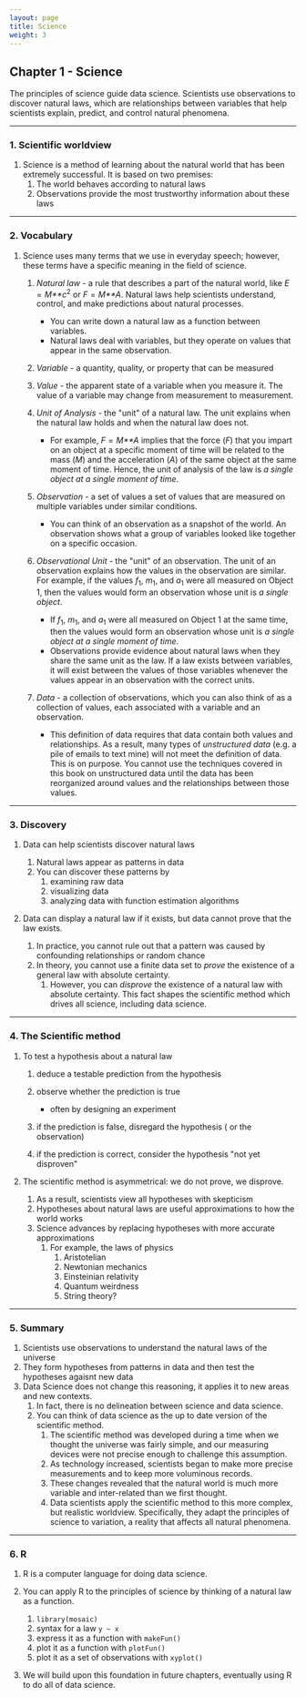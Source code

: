 ```yaml
---
layout: page
title: Science
weight: 3
---
```


Chapter 1 - Science
-------------------

The principles of science guide data science. Scientists use
observations to discover natural laws, which are relationships between
variables that help scientists explain, predict, and control natural
phenomena.

------------------------------------------------------------------------

### 1. Scientific worldview

1.  Science is a method of learning about the natural world that has
    been extremely successful. It is based on two premises:
    1.  The world behaves according to natural laws
    2.  Observations provide the most trustworthy information about
        these laws

------------------------------------------------------------------------

### 2. Vocabulary

1.  Science uses many terms that we use in everyday speech; however,
    these terms have a specific meaning in the field of science.
    1.  *Natural law* - a rule that describes a part of the natural
        world, like *E* = *M**c*<sup>2</sup> or *F* = *M**A*. Natural
        laws help scientists understand, control, and make predictions
        about natural processes.
        -   You can write down a natural law as a function between
            variables.  
        -   Natural laws deal with variables, but they operate on values
            that appear in the same observation.

    2.  *Variable* - a quantity, quality, or property that can be
        measured
    3.  *Value* - the apparent state of a variable when you measure it.
        The value of a variable may change from measurement to
        measurement.
    4.  *Unit of Analysis* - the "unit" of a natural law. The unit
        explains when the natural law holds and when the natural law
        does not.
        -   For example, *F* = *M**A* implies that the force (*F*) that
            you impart on an object at a specific moment of time will be
            related to the mass (*M*) and the acceleration (*A*) of the
            same object at the same moment of time. Hence, the unit of
            analysis of the law is *a single object at a single moment
            of time*.

    5.  *Observation* - a set of values a set of values that are
        measured on multiple variables under similar conditions.
        -   You can think of an observation as a snapshot of the world.
            An observation shows what a group of variables looked like
            together on a specific occasion.

    6.  *Observational Unit* - the "unit" of an observation. The unit of
        an observation explains how the values in the observation are
        similar. For example, if the values *f*<sub>1</sub>,
        *m*<sub>1</sub>, and *a*<sub>1</sub> were all measured on Object
        1, then the values would form an observation whose unit is *a
        single object*.
        -   If *f*<sub>1</sub>, *m*<sub>1</sub>, and *a*<sub>1</sub>
            were all measured on Object 1 at the same time, then the
            values would form an observation whose unit is *a single
            object at a single moment of time*.  
        -   Observations provide evidence about natural laws when they
            share the same unit as the law. If a law exists between
            variables, it will exist between the values of those
            variables whenever the values appear in an observation with
            the correct units.  

    7.  *Data* - a collection of observations, which you can also think
        of as a collection of values, each associated with a variable
        and an observation.
        -   This definition of data requires that data contain both
            values and relationships. As a result, many types of
            *unstructured data* (e.g. a pile of emails to text mine)
            will not meet the definition of data. This is on purpose.
            You cannot use the techniques covered in this book on
            unstructured data until the data has been reorganized around
            values and the relationships between those values.

------------------------------------------------------------------------

### 3. Discovery

1.  Data can help scientists discover natural laws
    1.  Natural laws appear as patterns in data
    2.  You can discover these patterns by
        1.  examining raw data
        2.  visualizing data
        3.  analyzing data with function estimation algorithms

2.  Data can display a natural law if it exists, but data cannot prove
    that the law exists.
    1.  In practice, you cannot rule out that a pattern was caused by
        confounding relationships or random chance
    2.  In theory, you cannot use a finite data set to *prove* the
        existence of a general law with absolute certainty.
        1.  However, you can *disprove* the existence of a natural law
            with absolute certainty. This fact shapes the scientific
            method which drives all science, including data science.

------------------------------------------------------------------------

### 4. The Scientific method

1.  To test a hypothesis about a natural law
    1.  deduce a testable prediction from the hypothesis  
    2.  observe whether the prediction is true
        -   often by designing an experiment  

    3.  if the prediction is false, disregard the hypothesis ( or the
        observation)  
    4.  if the prediction is correct, consider the hypothesis "not yet
        disproven"  

2.  The scientific method is asymmetrical: we do not prove, we disprove.
    1.  As a result, scientists view all hypotheses with skepticism
    2.  Hypotheses about natural laws are useful approximations to how
        the world works
    3.  Science advances by replacing hypotheses with more accurate
        approximations
        1.  For example, the laws of physics
            1.  Aristotelian
            2.  Newtonian mechanics
            3.  Einsteinian relativity
            4.  Quantum weirdness
            5.  String theory?

------------------------------------------------------------------------

### 5. Summary

1.  Scientists use observations to understand the natural laws of the
    universe  
2.  They form hypotheses from patterns in data and then test the
    hypotheses agaisnt new data  
3.  Data Science does not change this reasoning, it applies it to new
    areas and new contexts.
    1.  In fact, there is no delineation between science and data
        science.
    2.  You can think of data science as the up to date version of the
        scientific method.
        1.  The scientific method was developed during a time when we
            thought the universe was fairly simple, and our measuring
            devices were not precise enough to challenge this
            assumption.
        2.  As technology increased, scientists began to make more
            precise measurements and to keep more voluminous records.
        3.  These changes revealed that the natural world is much more
            variable and inter-related than we first thought.
        4.  Data scientists apply the scientific method to this more
            complex, but realistic worldview. Specifically, they adapt
            the principles of science to variation, a reality that
            affects all natural phenomena.

------------------------------------------------------------------------

### 6. R

1.  R is a computer language for doing data science.  
2.  You can apply R to the principles of science by thinking of a
    natural law as a function.
    1.  `library(mosaic)`  
    2.  syntax for a law `y ~ x`
    3.  express it as a function with `makeFun()`  
    4.  plot it as a function with `plotFun()`  
    5.  plot it as a set of observations with `xyplot()`

3.  We will build upon this foundation in future chapters, eventually
    using R to do all of data science.
